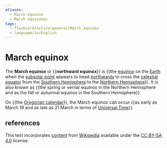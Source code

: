 ```yaml
---
aliases:
  - March equinox
  - March equinoxes
tags:
  - flashcard/active/general/March_equinox
  - language/in/English
---
```


# March equinox

The __March equinox__ or {{__northward equinox__}} is {{the [equinox](equinox.md) on the [Earth](Earth.md) when the [subsolar point](subsolar%20point.md) appears to head [northwards](north.md) to cross the [celestial equator](celestial%20equator.md) from the [Southern Hemisphere](Southern%20Hemisphere.md) to the [Northern Hemisphere](Northern%20Hemisphere.md)}}. It is also known as {{the spring or vernal equinox in the Northern Hemisphere and as the fall or autumnal equinox in the Southern Hemisphere}}. <!--SR:!2025-01-14,144,310!2025-02-08,164,310!2025-02-21,171,310-->

On {{the [Gregorian calendar](Gregorian%20calendar.md)}}, the March equinox can occur {{as early as March 19 and as late as 21 March in terms of [Universal Time](Universal%20Time.md)}}. <!--SR:!2024-09-23,62,310!2024-09-17,47,250-->

## references

This text incorporates [content](https://en.wikipedia.org/wiki/March_equinox) from [Wikipedia](Wikipedia.md) available under the [CC BY-SA 4.0](https://creativecommons.org/licenses/by-sa/4.0/) license.
